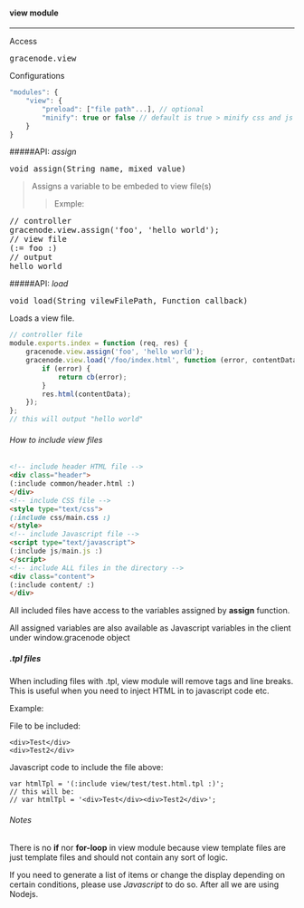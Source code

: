 #### <span id="view-module">view module</span>
***

Access
<pre>
gracenode.view
</pre>

Configurations
```javascript
"modules": {
	"view": {
		"preload": ["file path"...], // optional
		"minify": true or false // default is true > minify css and js files
	}
}
```

#####API: *assign*

<pre>
void assign(String name, mixed value)
</pre>
> Assigns a variable to be embeded to view file(s)
>> Exmple:
<pre>
// controller
gracenode.view.assign('foo', 'hello world');
// view file
(:= foo :)
// output
hello world
</pre>

#####API: *load*

<pre>
void load(String vilewFilePath, Function callback)
</pre>

Loads a view file.

```javascript
// controller file
module.exports.index = function (req, res) {
	gracenode.view.assign('foo', 'hello world');
	gracenode.view.load('/foo/index.html', function (error, contentData) {
		if (error) {
			return cb(error);
		}
		res.html(contentData);
	});
};
// this will output "hello world"
```

###### How to include view files
```html
<!-- include header HTML file -->
<div class="header">
(:include common/header.html :)
</div>
<!-- include CSS file -->
<style type="text/css">
(:include css/main.css :)
</style>
<!-- include Javascript file -->
<script type="text/javascript">
(:include js/main.js :)
</script>
<!-- include ALL files in the directory -->
<div class="content">
(:include content/ :)
</div>
```

All included files have access to the variables assigned by **assign** function.

All assigned variables are also available as Javascript variables in the client under window.gracenode object

##### .tpl files

When including files with .tpl, view module will remove tags and line breaks. This is useful when you need to inject HTML in to javascript code etc.

Example:

File to be included:

```
<div>Test</div>
<div>Test2</div>
```

Javascript code to include the file above:

```
var htmlTpl = '(:include view/test/test.html.tpl :)';
// this will be:
// var htmlTpl = '<div>Test</div><div>Test2</div>';
```

###### Notes

There is no **if** nor **for-loop** in view module because view template files are just template files and should not contain any sort of logic.

If you need to generate a list of items or change the display depending on certain conditions, please use *Javascript* to do so. After all we are using Nodejs.
